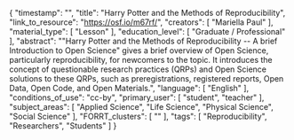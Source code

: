 {
    "timestamp": "",
    "title": "Harry Potter and the Methods of Reproducibility",
    "link_to_resource": "https://osf.io/m67rf/",
    "creators": [
        "Mariella Paul"
    ],
    "material_type": [
        "Lesson"
    ],
    "education_level": [
        "Graduate / Professional"
    ],
    "abstract": "\"Harry Potter and the Methods of Reproducibility -- A brief Introduction to Open Science\" gives a brief overview of Open Science, particularly reproducibility, for newcomers to the topic. It introduces the concept of questionable research practices (QRPs) and Open Science solutions to these QRPs, such as preregistrations, registered reports, Open Data, Open Code, and Open Materials.",
    "language": [
        "English"
    ],
    "conditions_of_use": "cc-by",
    "primary_user": [
        "student",
        "teacher"
    ],
    "subject_areas": [
        "Applied Science",
        "Life Science",
        "Physical Science",
        "Social Science"
    ],
    "FORRT_clusters": [
        ""
    ],
    "tags": [
        "Reproducibility",
        "Researchers",
        "Students"
    ]
}